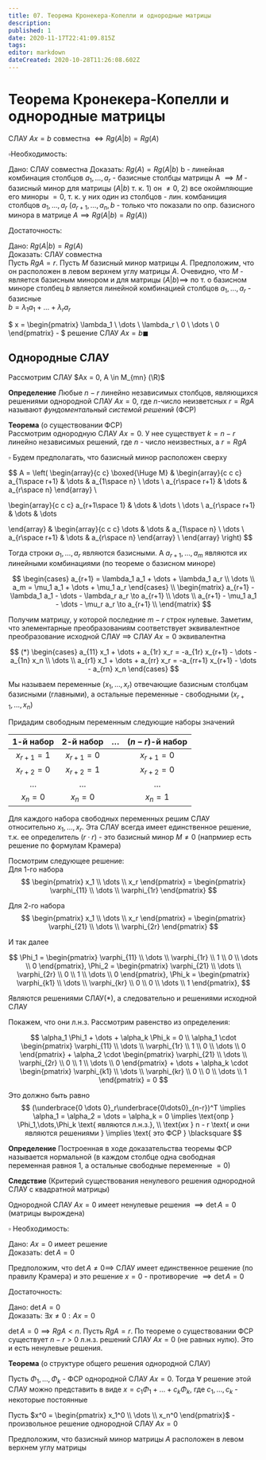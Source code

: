 ```yaml
---
title: 07. Теорема Кронекера-Копелли и однородные матрицы
description: 
published: 1
date: 2020-11-17T22:41:09.815Z
tags: 
editor: markdown
dateCreated: 2020-10-28T11:26:08.602Z
---
```


# Теорема Кронекера-Копелли и однородные матрицы

СЛАУ $Ax=b$ совместна $\iff Rg(A|b) = Rg(A)$

$\square$Необходимость:

Дано: СЛАУ совместна
Доказать: $Rg(A) = Rg(A|b)$
b - линейная комбинация столбцов $a_1, \dots, a_r$ - базисные столбцы матрицы A
$\implies M$ - базисный минор для матрицы $(A|b)$
т. к. 1) он $\not= 0$, 2) все окоймляющие его миноры $= 0$,
т. к. у них один из столбцов - лин. комбаниция столбцов $a_1,\dots,a_r$
$(a_{r+1},\dots,a_n, b$ - только что показали по опр. базисного минора в матрице $A \implies Rg(A|b) = Rg(A))$

Достаточность:

Дано: $Rg(A|b) = Rg(A)$\
Доказать: СЛАУ совместна\
Пусть $RgA = r$. Пусть $М$ базисный минор матрицы $A$. Предположим, что он расположен в левом верхнем углу матрицы $A$. Очевидно, что $M$ - является базисным минором и для матрицы $(A|b) \implies$ по т. о базисном миноре столбец $b$ является линейной комбинацией столбцов $a_1,\dots,a_r$ - базисные\
$b = \lambda_1 a_1 + \dots + \lambda_r a_r$

$
x = \begin{pmatrix}
\lambda_1 \\ \dots \\ \lambda_r \\ 0 \\ \dots \\ 0
\end{pmatrix} -
$ решение СЛАУ $Ax = b \blacksquare$

## Однородные СЛАУ

Рассмотрим СЛАУ $Ax = 0, A \in M_{mn} (\R)$

**Определение** Любые $n-r$ линейно независимых столбцов, являющихся решениями однородной СЛАУ $Ax=0$, где $n$-число неизветсных $r=RgA$ называют *фундоментальный системой решений* (ФСР)

**Теорема** (о существовании ФСР)\
Рассмотрим однородную СЛАУ $Ax = 0$. У нее существует $k=n-r$ линейно независимых решений, где $n$ - число неизвестных, а $r=RgA$

$\square$ Будем предполагать, что базисный минор расположен сверху

$$
A = \left(
\begin{array}{c c}
\boxed{\Huge M} & \begin{array}{c c c}
a_{1\space r+1} & \dots & a_{1\space n} \\
\dots \\
a_{r\space r+1} & \dots & a_{r\space n}
\end{array} \\

\begin{array}{c c c}
a_{r+1\space 1} & \dots & \dots \\
\dots \\
a_{r\space r+1} & \dots & \dots

\end{array} & \begin{array}{c c c}
\dots & \dots & a_{1\space n} \\
\dots \\
a_{r\space r+1} & \dots & a_{r\space n}
\end{array} \\
\end{array}
\right)
$$

Тогда строки $a_1,\dots,a_r$ являются базисными. А $a_{r+1},\dots,a_m$ являются их линейными комбинациями (по теореме о базисном миноре)

$$
\begin{cases}
a_{r+1} = \lambda_1 a_1 + \dots + \lambda_1 a_r \\
\dots \\
a_m = \mu_1 a_1 + \dots + \mu_1 a_r
\end{cases} \\
\begin{matrix}
a_{r+1} - \lambda_1 a_1 - \dots - \lambda_r a_r \to a_{r+1} \\
\dots \\
a_{r+1} - \mu_1 a_1 - \dots - \mu_r a_r \to a_{r+1} \\
\end{matrix}
$$

Получим матрицу, у которой последние $m-r$ строк нулевые. Заметим, что элементарные преобразованиям соответствует эквивалентное преобразование исходной СЛАУ $\implies$ СЛАУ $Ax = 0$ эквивалентна

$$
(*) \begin{cases}
a_{11} x_1 + \dots + a_{1r} x_r = -a_{1r} x_{r+1} - \dots - a_{1n} x_n \\
\dots \\
a_{r1} x_1 + \dots + a_{rr} x_r = -a_{rr+1} x_{r+1} - \dots - a_{rn} x_n
\end{cases}
$$

Мы называем переменные $(x_1,\dots,x_r)$ отвечающие базисным столбцам базисными (главными), а остальные переменные - свободными $(x_{r+1},\dots,x_n)$


Придадим свободным переменным следующие наборы значений

| $1$-й набор   | $2$-й набор   | $\dots$ | $(n-r)$-й набор |
|:-------------:|:-------------:|:-------:|:---------------:|
| $x_{r+1} = 1$ | $x_{r+1} = 0$ |         | $x_{r+1} = 0$   |
| $x_{r+2} = 0$ | $x_{r+2} = 1$ |         | $x_{r+2} = 0$   |
| $\dots$       | $\dots$       |         | $\dots$         |
| $x_n = 0$     | $x_n = 0$     |         | $x_n = 1$       |

Для каждого набора свободных переменных решим СЛАУ относительно $x_1,\dots,x_r$. Эта СЛАУ всегда имеет единственное решение, т.к. ее определитель ($r\cdot r$) - это базисный минор $M\not=0$ (напрмиер есть решение по формулам Крамера)

Посмотрим следующее решение:\
Для 1-го набора
$$
\begin{pmatrix}
x_1 \\ \dots \\ x_r
\end{pmatrix} =
\begin{pmatrix}
\varphi_{11} \\ \dots \\ \varphi_{1r}
\end{pmatrix}
$$

Для 2-го набора
$$
\begin{pmatrix}
x_1 \\ \dots \\ x_r
\end{pmatrix} =
\begin{pmatrix}
\varphi_{21} \\ \dots \\ \varphi_{2r}
\end{pmatrix}
$$

И так далее

$$
\Phi_1 = \begin{pmatrix}
\varphi_{11} \\ \dots \\ \varphi_{1r} \\ 1 \\ 0 \\ \dots \\ 0
\end{pmatrix},
\Phi_2 = \begin{pmatrix}
\varphi_{21} \\ \dots \\ \varphi_{2r} \\ 0 \\ 1 \\ \dots \\ 0
\end{pmatrix},
\Phi_k = \begin{pmatrix}
\varphi_{k1} \\ \dots \\ \varphi_{kr} \\ 0 \\ 0 \\ \dots \\ 1
\end{pmatrix},
$$

Являются решениями СЛАУ(*), а следовательно и решениями исходной СЛАУ

Покажем, что они л.н.з. Рассмотрим равенство из определения:

$$
\alpha_1 \Phi_1 + \dots + \alpha_k \Phi_k = 0 \\
\alpha_1 \cdot \begin{pmatrix}
\varphi_{11} \\ \dots \\ \varphi_{1r} \\ 1 \\ 0 \\ \dots \\ 0
\end{pmatrix} + 
\alpha_2 \cdot \begin{pmatrix}
\varphi_{21} \\ \dots \\ \varphi_{2r} \\ 0 \\ 1 \\ \dots \\ 0
\end{pmatrix} + \dots + 
\alpha_k \cdot \begin{pmatrix}
\varphi_{k1} \\ \dots \\ \varphi_{kr} \\ 0 \\ 0 \\ \dots \\ 1
\end{pmatrix} = 0
$$

Это должно быть равно
$$
(\underbrace{0 \dots 0}_r\underbrace{0\dots0}_{n-r})^T \implies \alpha_1 = \alpha_2 = \dots = \alpha_k = 0 \implies \text{опр } \Phi_1,\dots,\Phi_k \text{ являются л.н.з.}, \\
\text{их } n - r \text{ и они являются решениями } \implies \text{ это ФСР } \blacksquare
$$

**Определение** Построенная в ходе доказательства теоремы ФСР называется нормальной (в каждом столбце одна свободная переменная равноя 1, а остальные свободные переменные $=0$)

**Следствие** (Критерий существования ненулевого решения однородной СЛАУ с квадратной матрицы)

Однородной СЛАУ $Ax=0$ имеет ненулевые решения $\implies \det A = 0$ (матрицы вырождена)

$\square$ Необходимость:

Дано: $Ax = 0$ имеет решение\
Доказать: $\det A = 0$

Предположим, что $\det A \not= 0 \implies$ СЛАУ имеет единственное решение (по правилу Крамера) и это решение $x = 0$ - противоречие $\implies \det A = 0$

Достаточность:

Дано: $\det A = 0$\
Доказать: $\exists x \not= 0: Ax = 0$

$\det A = 0 \implies RgA < n$. Пусть $RgA = r$. По теореме о существовании ФСР существует $n - r > 0$ л.н.з. решений СЛАУ $Ax= 0$ (не равных нулю). Это и есть ненулевые решения.

**Теорема** (о структуре общего решения однородной СЛАУ)

Пусть $\Phi_1,\dots,\Phi_k$ - ФСР однородной СЛАУ $Ax=0$. Тогда $\forall$ решение этой СЛАУ можно представить в виде $x=c_1\Phi_1 + \dots + c_k\Phi_k$, где $c_1,\dots,c_k$ - некоторые постоянные

Пусть $x^0 = \begin{pmatrix}
x_1^0 \\ \dots \\ x_n^0
\end{pmatrix}$ - произвольное решение однородной СЛАУ $Ax = 0$ 

Предположим, что базисный минор матрицы $A$ расположен в левом верхнем углу матрицы
